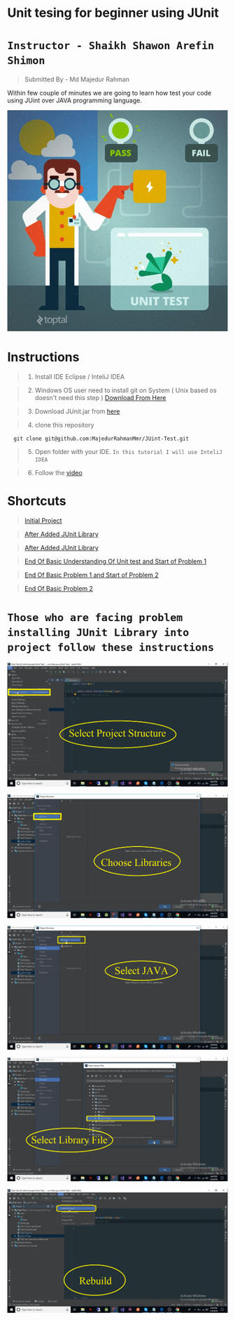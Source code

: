 # Unit tesing for beginner using JUnit 
# `Instructor - Shaikh Shawon Arefin Shimon`

> Submitted By - Md Majedur Rahman

Within few couple of minutes we are going to learn how test your code using JUint over JAVA programming language. 


![](header.jpg)



# Instructions 

> 1. Install IDE  Eclipse / InteliJ IDEA

> 2. Windows OS user need to install git on System ( Unix based os doesn't need this step ) [Download From Here](https://git-scm.com/downloads)

> 3. Download JUnit.jar from  [here](https://github.com/MajedurRahmanMmr/JUint-Test/raw/master/junit-4.10.jar)

> 4. clone this repository

      git clone git@github.com:MajedurRahmanMmr/JUint-Test.git
      
> 5. Open folder with your IDE. `In this tutorial I will use InteliJ IDEA`

> 6. Follow the [video](https://www.youtube.com)



# Shortcuts 

> [Initial Project](https://github.com/MajedurRahmanMmr/JUint-Test/tree/1dcae047263782f0a19ec9bd2ab4d8475e153a03)


> [After Added JUnit Library](https://github.com/MajedurRahmanMmr/JUint-Test/tree/72a985511e550f87c5ccedd63f75de83456a4b11)


> [After Added JUnit Library](https://github.com/MajedurRahmanMmr/JUint-Test/tree/72a985511e550f87c5ccedd63f75de83456a4b11)

> [End Of Basic Understanding Of Unit test and Start of Problem 1](https://github.com/MajedurRahmanMmr/JUint-Test/tree/6503b96b3abae70d81604c0101fb0e4b08be9bcd)

> [End Of Basic Problem 1 and Start of Problem 2](https://github.com/MajedurRahmanMmr/JUint-Test/tree/7c23bc47bf277b125d319305eb5c1471965cfec1)

> [End Of Basic Problem 2](https://github.com/MajedurRahmanMmr/JUint-Test/tree/ff468711f2c7844a365a31af497c5fccf21e8815)




# `Those who are facing problem installing JUnit Library into project follow these instructions`


![](addlibrary1.png)

![](addlibrary2.png)

![](addlibrary3.png)

![](addlibrary4.png)

![](addlibrary5.png)
